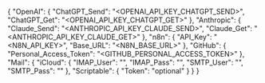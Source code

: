 {
  "OpenAI": {
    "ChatGPT_Send": "<OPENAI_API_KEY_CHATGPT_SEND>",
    "ChatGPT_Get": "<OPENAI_API_KEY_CHATGPT_GET>"
  },
  "Anthropic": {
    "Claude_Send": "<ANTHROPIC_API_KEY_CLAUDE_SEND>",
    "Claude_Get": "<ANTHROPIC_API_KEY_CLAUDE_GET>"
  },
  "n8n": {
    "API_Key": "<N8N_API_KEY>",
    "Base_URL": "<N8N_BASE_URL>"
  },
  "GitHub": {
    "Personal_Access_Token": "<GITHUB_PERSONAL_ACCESS_TOKEN>"
  },
  "Mail": {
    "iCloud": {
      "IMAP_User": "",
      "IMAP_Pass": "",
      "SMTP_User": "",
      "SMTP_Pass": ""
    },
    "Scriptable": {
      "Token": "optional"
    }
  }
}
